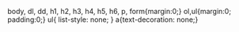 body, dl, dd, h1, h2, h3, h4, h5, h6, p, form{margin:0;} 
ol,ul{margin:0; padding:0;} 
ul{ list-style: none; } 
a{text-decoration: none;}